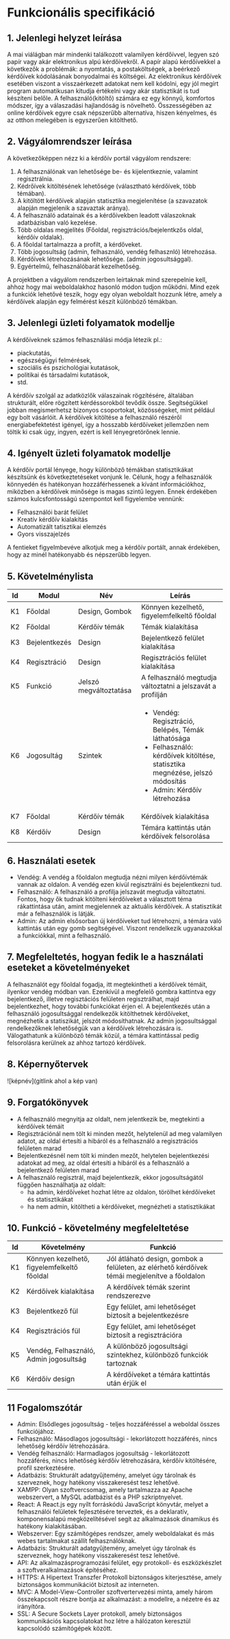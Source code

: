 # Funkcionális specifikáció
## 1. Jelenlegi helyzet leírása
A mai viálágban már mindenki találkozott valamilyen kérdőívvel, legyen szó papír vagy akár elektronikus alpú kérdőívekről. A papír alapú kérdőívekkel a következők a problémák: a nyomtatás, a postaköltségek, a beérkező kérdőívek kódolásának bonyodalmai és költségei. Az elektronikus kérdőívek esetében viszont a visszaérkezett adatokat nem kell kódolni, egy jól megírt program automatikusan kitudja értékelni vagy akár statisztikát is tud készíteni belőle. A felhasználó(kitöltő) számára ez egy könnyű, komfortos módszer, így a válaszadási hajlandóság is növelhető. Összességében az online kérdőívek egyre csak népszerűbb alternatíva, hiszen kényelmes, és az otthon melegében is egyszerűen kitölthető.
## 2. Vágyálomrendszer leírása
A következőképpen nézz ki a kérdőív portál vágyálom rendszere:

   1. A felhasználónak van lehetősége be- és kijelentkeznie, valamint regisztrálnia.
   2. Kédrőívek kitöltésének lehetősége (választható kérdőívek, több témában).
   3. A kitöltött kérdőívek alapján statisztika megjelenítése (a szavazatok alapján megjelenik a szavaztak aránya).
   4. A felhasználó adatainak és a kérdőívekben leadott válaszoknak adatbázisban való kezelése. 
   5. Több oldalas megjelítés (Főoldal, regisztrációs/bejelentkzős oldal, kérdőív oldalak).
   6. A főoldal tartalmazza a profilt, a kérdőveket.
   7. Több jogosultság (admin, felhasználó, vendég felhasznló) létrehozása.
   8. Kérdőívek létrehozásának lehetősége. (admin jogosultsággal).
   9. Egyértelmű, felhasználóbarát kezelhetőség.

A projektben a vágyálom rendszerben leírtaknak mind szerepelnie kell, ahhoz hogy mai weboldalakhoz hasonló módon tudjon működni. Mind ezek a funkciók lehetővé teszik, hogy egy olyan weboldalt hozzunk létre, amely a kérdőívek alapján egy felmérést készít különböző témákban.

## 3. Jelenlegi üzleti folyamatok modellje
A kérdőíveknek számos felhasználási módja létezik pl.: 
   - piackutatás,
   - egészségügyi felmérések,
   - szociális és pszichológiai kutatások,
   - politikai és társadalmi kutatások,
   - std.

A kérdőív szolgál az adatközlők válaszainak rögzítésére, általában strukturált, előre rögzített kérdéssorokból tevődik össze. Segítségükkel jobban megismerhetsz bizonyos csoportokat, közösségeket, mint például egy bolt vásárlóit. A kérdőívek kitöltése a felhasználó részéről energiabefektetést igényel, így a hosszabb kérdőíveket jellemzően nem töltik ki csak úgy, ingyen, ezért is kell lényegretörőnek lennie.

## 4. Igényelt üzleti folyamatok modellje
A kérdőív portál lényege, hogy különböző témákban statisztikákat készítsünk és következtetéseket vonjunk le. Célunk, hogy a felhasználók könnyedén és hatékonyan hozzáférhessenek a kívánt információkhoz, miközben a kérdőívek minősége is magas szintű legyen. Ennek érdekében számos kulcsfontosságú szempontot kell figyelembe vennünk: 
   - Felhasználói barát felület
   - Kreatív kérdőív kialakítás
   - Automatizált tatisztikai elemzés
   - Gyors visszajelzés

A fentieket figyelmbevéve alkotjuk meg a kérdőív portált, annak érdekében, hogy az minél hatékonyabb és népszerűbb legyen.
   
## 5. Követelménylista

| Id | Modul | Név | Leírás |
| :---: | --- | --- | --- |
| K1 | Főoldal | Design, Gombok | Könnyen kezelhető, figyelemfelkeltő főoldal |
| K2 | Főoldal | Kérdőív témák | Témák kialakítása |
| K3 | Bejelentkezés | Design | Bejelentkező felület kialakítása |
| K4 | Regisztráció | Design | Regisztrációs felület kialakítása |
| K5 | Funkció | Jelszó megváltoztatása | A felhasználó megtudja változtatni a jelszavát a profilján |
| K6 | Jogosultág | Szintek | <ul><li> Vendég: Regisztráció, Belépés, Témák láthatósága</li><li> Felhasználó: kérdőívek kitöltése, statisztika megnézése, jelszó módosítás </li><li>Admin: Kérdőív létrehozása</li></ul>|
| K7 | Főoldal | Kérdőív témák | Kérdőívek kialakítása |
| K8 | Kérdőív | Design | Témára kattintás után kérdőívek felsorolása |

## 6. Használati esetek
-  Vendég: A vendég a főoldalon megtudja nézni milyen kérdőívtémák vannak az oldalon. A vendég ezen kívül regisztrálni és bejelentkezni tud.
-  Felhasználó: A felhasználó a profilja jelszavát megtudja változtatni. Fontos, hogy ők tudnak kitölteni kérdőíveket a választott téma rákattintása után, amint megjelennek az aktuális kérdőívek. A statisztikát már a felhasználók is látják.
-  Admin: Az admin elsősorban új kérdőíveket tud létrehozni, a témára való kattintás után egy gomb segítségével. Viszont rendelkezik ugyanazokkal a funkciókkal, mint a felhasználó. 

## 7. Megfeleltetés, hogyan fedik le a használati eseteket a követelményeket
A felhasználót egy főoldal fogadja, itt megtekintheti a kérdőívek témáit, ilyenkor vendég módban van. Ezenkívül a megfelelő gombra kattintva egy bejelentkező, illetve regisztációs felületen regisztrálhat, majd bejelentkezhet, hogy további funkciókat érjen el. A bejelentkezés után a felhasználó jogosultsággal rendelkezők kitölthetnek kérdőíveket, megnézhetik a statiszikát, jelszót módosíthatnak. Az admin jogosultsággal rendelkezőknek lehetőségük van a kérdőívek létrehozására is. Válogathatunk a különböző témák közül, a témára kattintással pedig felsorolásra kerülnek az ahhoz tartozó kérdőívek.

## 8. Képernyőtervek

![képnév](gitlink ahol a kép van)

## 9. Forgatókönyvek
- A felhasználó megnyitja az oldalt, nem jelentkezik be, megtekinti a kérdőívek témáit
- Regisztrációnál nem tölt ki minden mezőt, helytelenül ad meg valamilyen adatot, az oldal értesíti a hibáról és a felhasználó a regisztrációs felületen marad
- Bejelentkezésnél nem tölt ki minden mezőt, helytelen bejelentkezési adatokat ad meg, az oldal értesíti a hibáról és a felhasználó a bejelentkező felületen marad
- A felhasználó regisztrál, majd bejelentkezik, ekkor jogosultságától függően használhatja az oldalt:
   - ha admin, kérdőíveket hozhat létre az oldalon, törölhet kérdőíveket és statisztikákat
   - ha nem admin, kitöltheti a kérdőíveket, megnézheti a statisztikákat

## 10. Funkció - követelmény megfeleltetése

| Id | Követelmény | Funkció |
| :---: | --- | --- |
| K1 | Könnyen kezelhető, figyelemfelkeltő főoldal | Jól átláható design, gombok a felületen, az elérhető kérdőívek témái megjelenítve a főoldalon |
| K2 | Kérdőívek kialakítása | A kérdőívek témák szerint rendszerezve |
| K3 | Bejelentkező fül | Egy felület, ami lehetőséget biztosít a bejelentkezésre  |
| K4 | Regisztrációs fül | Egy felület, ami lehetőséget biztosít a regisztrációra  |
| K5 | Vendég, Felhasználó, Admin jogosultság | A különböző jogosultsági szintekhez, különböző funkciók tartoznak |
| K6 | Kérdőív design | A kérdőíveket a témára kattintás után érjük el |

## 11 Fogalomszótár
* Admin: Elsődleges jogosultság - teljes hozzáféréssel a weboldal összes funkciójához.
* Felhasználó: Másodlagos jogosultsági - lekorlátozott hozzáférés, nincs lehetőség kérdőív létrehozására.
* Vendég felhasználó: Harmadlagos jogosultság - lekorlátozott hozzáférés, nincs lehetőség kérdőív létrehozására, kérdőív kitöltésére, profil szerkeztésére.
* Adatbázis: Strukturált adatgyűjtemény, amelyet úgy tárolnak és szerveznek, hogy hatékony visszakeresést tesz lehetővé.
* XAMPP: Olyan szoftvercsomag, amely tartalmazza az Apache webszervert, a MySQL adatbázist és a PHP szkriptnyelvet.
* React: A React.js egy nyílt forráskódú JavaScript könyvtár, melyet a felhasználói felületek fejlesztésére terveztek, és a deklaratív, komponensalapú megközelítésével segít az alkalmazások dinamikus és hatékony kialakításában.
* Webszerver: Egy számítógépes rendszer, amely weboldalakat és más webes tartalmakat szállít felhasználóknak.
* Adatbázis: Strukturált adatgyűjtemény, amelyet úgy tárolnak és szerveznek, hogy hatékony visszakeresést tesz lehetővé.
* API: Az alkalmazásprogramozási felület, egy protokoll- és eszközkészlet a szoftveralkalmazások építéséhez.
* HTTPS: A Hipertext Transzfer Protokoll biztonságos kiterjesztése, amely biztonságos kommunikációt biztosít az interneten.
* MVC: A Model-View-Controller szoftvertervezési minta, amely három összekapcsolt részre bontja az alkalmazást: a modellre, a nézetre és az irányítóra.
* SSL: A Secure Sockets Layer protokoll, amely biztonságos kommunikációs kapcsolatokat hoz létre a hálózaton keresztül kapcsolódó  számítógépek között.
